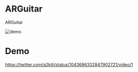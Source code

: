 # ARGuitar
ARGuitar

![demo](https://user-images.githubusercontent.com/41335502/50539923-c43b5480-0bcb-11e9-82c2-6f154925e4d8.png "demo")

# Demo
https://twitter.com/a2kiti/status/1043686332847902721/video/1
